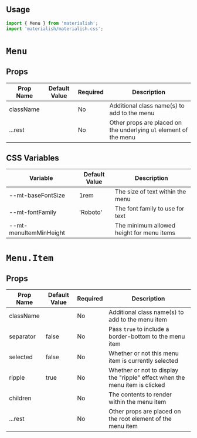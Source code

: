 ## Usage

```jsx
import { Menu } from 'materialish';
import 'materialish/materialish.css';
```

# `Menu`

## Props

| Prop Name | Default Value | Required | Description                                                       |
| --------- | ------------- | -------- | ----------------------------------------------------------------- |
| className |               | No       | Additional class name(s) to add to the menu                       |
| ...rest   |               | No       | Other props are placed on the underlying `ul` element of the menu |

## CSS Variables

| Variable               | Default Value | Description                               |
| ---------------------- | ------------- | ----------------------------------------- |
| --mt-baseFontSize      | 1rem          | The size of text within the menu          |
| --mt-fontFamily        | 'Roboto'      | The font family to use for text           |
| --mt-menuItemMinHeight |               | The minimum allowed height for menu items |

# `Menu.Item`

## Props

| Prop Name | Default Value | Required | Description                                                                 |
| --------- | ------------- | -------- | --------------------------------------------------------------------------- |
| className |               | No       | Additional class name(s) to add to the menu item                            |
| separator | false         | No       | Pass `true` to include a border-bottom to the menu item                     |
| selected  | false         | No       | Whether or not this menu item is currently selected                         |
| ripple    | true          | No       | Whether or not to display the "ripple" effect when the menu item is clicked |
| children  |               | No       | The contents to render within the menu item                                 |
| ...rest   |               | No       | Other props are placed on the root element of the menu item                 |
